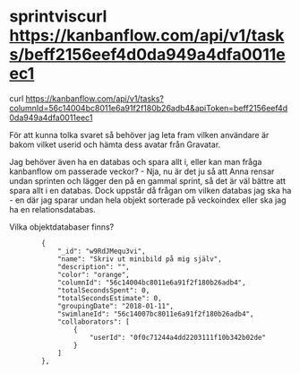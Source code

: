 

# sprintviscurl https://kanbanflow.com/api/v1/tasks/beff2156eef4d0da949a4dfa0011eec1

curl https://kanbanflow.com/api/v1/tasks?columnId=56c14004bc8011e6a91f2f180b26adb4&apiToken=beff2156eef4d0da949a4dfa0011eec1


För att kunna tolka svaret så behöver jag leta fram vilken användare  är bakom vilket userid och hämta dess avatar från Gravatar.

Jag behöver även ha en databas och spara allt i, eller kan man fråga kanbanflow om passerade veckor? - Nja, nu är det ju så att Anna rensar undan sprinten och lägger den på en gammal sprint, så det är väl bättre att spara allt i en databas. Dock uppstår då frågan om vilken databas jag ska ha - en där jag sparar undan hela objekt sorterade på veckoindex eller ska jag ha en relationsdatabas.

Vilka objektdatabaser finns?



			{
				"_id": "w9RdJMequ3vi",
				"name": "Skriv ut minibild på mig själv",
				"description": "",
				"color": "orange",
				"columnId": "56c14004bc8011e6a91f2f180b26adb4",
				"totalSecondsSpent": 0,
				"totalSecondsEstimate": 0,
				"groupingDate": "2018-01-11",
				"swimlaneId": "56c14007bc8011e6a91f2f180b26adb4",
				"collaborators": [
					{
						"userId": "0f0c71244a4dd2203111f10b342b02de"
					}
				]
			},